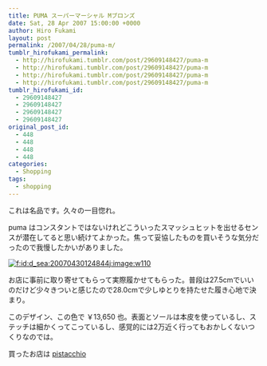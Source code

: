 ```yaml
---
title: PUMA スーパーマーシャル Mブロンズ
date: Sat, 28 Apr 2007 15:00:00 +0000
author: Hiro Fukami
layout: post
permalink: /2007/04/28/puma-m/
tumblr_hirofukami_permalink:
  - http://hirofukami.tumblr.com/post/29609148427/puma-m
  - http://hirofukami.tumblr.com/post/29609148427/puma-m
  - http://hirofukami.tumblr.com/post/29609148427/puma-m
  - http://hirofukami.tumblr.com/post/29609148427/puma-m
tumblr_hirofukami_id:
  - 29609148427
  - 29609148427
  - 29609148427
  - 29609148427
original_post_id:
  - 448
  - 448
  - 448
  - 448
categories:
  - Shopping
tags:
  - shopping
---
```

<div class="section">
  <p>
    これは名品です。久々の一目惚れ。
  </p>
  
  <p>
    puma はコンスタントではないけれどこういったスマッシュヒットを出せるセンスが潜在してると思い続けてよかった。焦って妥協したものを買いそうな気分だったので我慢したかいがありました。
  </p>
  
  <p>
    <a href="http://f.hatena.ne.jp/d_sea/20070430124844" class="hatena-fotolife" target="_blank"><img src="http://cdn-ak.f.st-hatena.com/images/fotolife/d/d_sea/20070430/20070430124844.jpg?w=110" alt="f:id:d_sea:20070430124844j:image:w110" title="f:id:d_sea:20070430124844j:image:w110" class="hatena-fotolife" data-recalc-dims="1" /></a>
  </p>
  
  <p>
    お店に事前に取り寄せてもらって実際履かせてもらった。普段は27.5cmでいいのだけど少々きついと感じたので28.0cmで少しゆとりを持たせた履き心地で決まり。
  </p>
  
  <p>
    このデザイン、この色で ￥13,650 也。表面とソールは本皮を使っているし、ステッチは細かくってこっているし、感覚的には2万近く行ってもおかしくないつくりなのでは。
  </p>
  
  <p>
    買ったお店は <a href="http://www.pistacchio.jp/cgi-bin/item.cgi?item_id=PM2005796&ctg_id=PUMASHOES&page=1" target="_blank">pistacchio</a>
  </p>
</div>